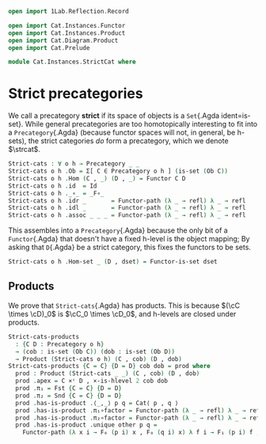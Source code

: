 ```agda
open import 1Lab.Reflection.Record

open import Cat.Instances.Functor
open import Cat.Instances.Product
open import Cat.Diagram.Product
open import Cat.Prelude

module Cat.Instances.StrictCat where
```

<!--
```agda
open Product
open is-product
open Precategory
open Functor

private variable
  o h : Level
```
-->

# Strict precategories

We call a precategory **strict** if its space of objects is a
`Set`{.Agda ident=is-set}. While general precategories are too
homotopically interesting to fit into a `Precategory`{.Agda} (because
functor spaces will not, in general, be h-sets), the strict categories
_do_ form a precategory, which we denote $\strcat$.

<!--
```agda
private unquoteDecl eqv = declare-record-iso eqv (quote Functor)

Functor-is-set : ∀ {o h} {C D : Precategory o h} → is-set (Ob D)
               → is-set (Functor C D)
Functor-is-set {o = o} {h} {C} {D} dobset =
  Iso→is-hlevel 2 eqv (hlevel 2)
  where
    open Precategory.HLevel-instance D
    instance
      Dob : H-Level (Ob D) 2
      Dob = basic-instance 2 dobset
```
-->

```agda
Strict-cats : ∀ o h → Precategory _ _
Strict-cats o h .Ob = Σ[ C ∈ Precategory o h ] (is-set (Ob C))
Strict-cats o h .Hom (C , _) (D , _) = Functor C D
Strict-cats o h .id  = Id
Strict-cats o h ._∘_ = _F∘_
Strict-cats o h .idr _       = Functor-path (λ _ → refl) λ _ → refl
Strict-cats o h .idl _       = Functor-path (λ _ → refl) λ _ → refl
Strict-cats o h .assoc _ _ _ = Functor-path (λ _ → refl) λ _ → refl
```

This assembles into a `Precategory`{.Agda} because the only bit of a
`Functor`{.Agda} that doesn't have a fixed h-level is the object
mapping; By asking that `D`{.Agda} be a strict category, this fixes the
functors to be sets.

```agda
Strict-cats o h .Hom-set _ (D , dset) = Functor-is-set dset
```

## Products

We prove that `Strict-cats`{.Agda} has products. This is because $(\cC
\times \cD)_0$ is $\cC_0 \times \cD_0$, and h-levels are closed under
products.

```agda
Strict-cats-products
  : {C D : Precategory o h}
  → (cob : is-set (Ob C)) (dob : is-set (Ob D))
  → Product (Strict-cats o h) (C , cob) (D , dob)
Strict-cats-products {C = C} {D = D} cob dob = prod where
  prod : Product (Strict-cats _ _) (C , cob) (D , dob)
  prod .apex = C ×ᶜ D , ×-is-hlevel 2 cob dob
  prod .π₁ = Fst {C = C} {D = D}
  prod .π₂ = Snd {C = C} {D = D}
  prod .has-is-product .⟨_,_⟩ p q = Cat⟨ p , q ⟩
  prod .has-is-product .π₁∘factor = Functor-path (λ _ → refl) λ _ → refl
  prod .has-is-product .π₂∘factor = Functor-path (λ _ → refl) λ _ → refl
  prod .has-is-product .unique other p q =
    Functor-path (λ x i → F₀ (p i) x , F₀ (q i) x) λ f i → F₁ (p i) f , F₁ (q i) f
```

